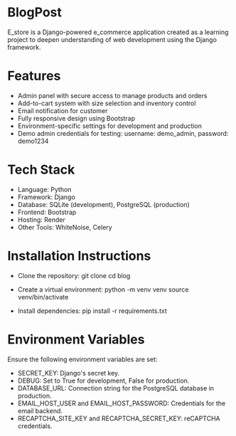 # BlogPost
E_store is a Django-powered e_commerce application created as a learning project to deepen understanding of web development using the Django framework.

# Features
-   Admin panel with secure access to manage products and orders
-   Add-to-cart system with size selection and inventory control
-   Email notification for customer
-	Fully responsive design using Bootstrap
-	Environment-specific settings for development and production
-   Demo admin credentials for testing: username: demo_admin, password: demo1234

# Tech Stack
-	Language: Python
-	Framework: Django
-	Database: SQLite (development), PostgreSQL (production)
-	Frontend: Bootstrap
-	Hosting: Render
-	Other Tools: WhiteNoise, Celery

# Installation Instructions
- Clone the repository:
git clone <repository-url>
cd blog

- Create a virtual environment:
python -m venv venv
source venv/bin/activate  

- Install dependencies:
pip install -r requirements.txt

# Environment Variables
Ensure the following environment variables are set:
-	SECRET_KEY: Django's secret key.
-	DEBUG: Set to True for development, False for production.
-	DATABASE_URL: Connection string for the PostgreSQL database in production.
-	EMAIL_HOST_USER and EMAIL_HOST_PASSWORD: Credentials for the email backend.
-	RECAPTCHA_SITE_KEY and RECAPTCHA_SECRET_KEY: reCAPTCHA credentials.
